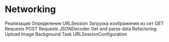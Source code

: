 # Networking

Реализация 
Определение URLSession
Загрузка изображения из сет
GET Requests
POST Requests
JSONDecoder
Get and parse data
Refactoring
Upload Image
Background Task 
URLSessionConfiguration
